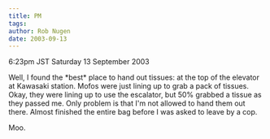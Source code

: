 ```yaml
---
title: PM
tags: 
author: Rob Nugen
date: 2003-09-13
---
```


<p class=date>6:23pm JST Saturday 13 September 2003</p>

<p>Well, I found the *best* place to hand out tissues: at the top of
the elevator at Kawasaki station.  Mofos were just lining up to grab a
pack of tissues.  Okay, they were lining up to use the escalator, but
50% grabbed a tissue as they passed me.  Only problem is that I'm not
allowed to hand them out there.  Almost finished the entire bag before
I was asked to leave by a cop.</p>

<p>Moo.</p>
